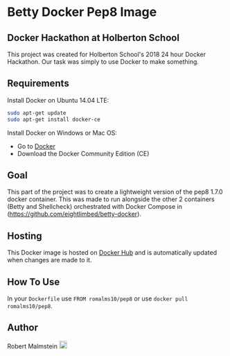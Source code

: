 # Betty Docker Pep8 Image

## Docker Hackathon at Holberton School
This project was created for Holberton School's 2018 24 hour Docker Hackathon. Our task was simply to use Docker to make something.

## Requirements

Install Docker on Ubuntu 14.04 LTE:

```sh
sudo apt-get update
sudo apt-get install docker-ce
```

Install Docker on Windows or Mac OS:

- Go to [Docker](https://www.docker.com/get-docker)
- Download the Docker Community Edition (CE)

## Goal
This part of the project was to create a lightweight version of the pep8 1.7.0 docker container. This was made to run alongside the other 2 containers (Betty and Shellcheck) orchestrated with Docker Compose in (https://github.com/eightlimbed/betty-docker).

## Hosting
This Docker image is hosted on [Docker Hub](https://hub.docker.com/r/romalms10/pep8/) and is automatically updated when changes are made to it.

## How To Use
In your `Dockerfile` use `FROM romalms10/pep8` or use `docker pull romalms10/pep8`.

## Author
Robert Malmstein [<img src="https://user-images.githubusercontent.com/23224088/27935507-4e614b68-6260-11e7-8b20-d0352ef3ff53.png" height="18px"/>](https://twitter.com/RobertMalmstein)
